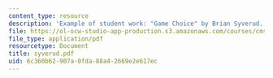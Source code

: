```yaml
---
content_type: resource
description: 'Example of student work: "Game Choice" by Brian Syverud.'
file: https://ol-ocw-studio-app-production.s3.amazonaws.com/courses/cms-600-videogame-theory-and-analysis-fall-2007/6c360b62907a0fda88a42669e2e617ec_syverud.pdf
file_type: application/pdf
resourcetype: Document
title: syverud.pdf
uid: 6c360b62-907a-0fda-88a4-2669e2e617ec
---
```

